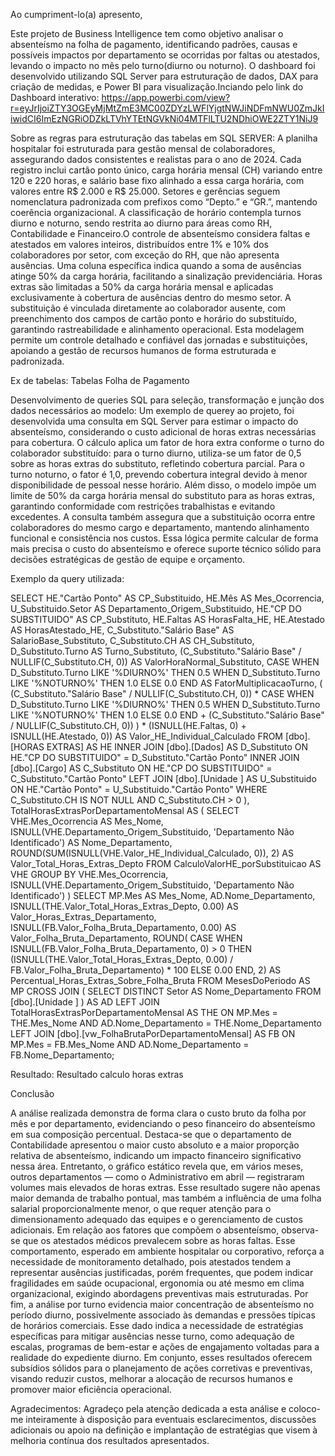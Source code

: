 Ao cumpriment-lo(a) apresento,

Este projeto de Business Intelligence tem como objetivo analisar o absenteísmo na folha de pagamento, identificando padrões, causas e possíveis impactos por departamento se ocorridas por faltas ou atestados, levando o impacto no mês pelo turno(diurno ou noturno). O dashboard foi desenvolvido utilizando SQL Server para estruturação de dados, DAX para criação de medidas, e Power BI para visualização.Inciando pelo link do Dashboard interativo: https://app.powerbi.com/view?r=eyJrIjoiZTY3OGEyMjMtZmE3MC00ZDYzLWFlYjgtNWJiNDFmNWU0ZmJkIiwidCI6ImEzNGRiODZkLTVhYTEtNGVkNi04MTFlLTU2NDhiOWE2ZTY1NiJ9

Sobre as regras para estruturação das tabelas em SQL SERVER: A planilha hospitalar foi estruturada para gestão mensal de colaboradores, assegurando dados consistentes e realistas para o ano de 2024. Cada registro inclui cartão ponto único, carga horária mensal (CH) variando entre 120 e 220 horas, e salário base fixo alinhado a essa carga horária, com valores entre R$ 2.000 e R$ 25.000. Setores e gerências seguem nomenclatura padronizada com prefixos como “Depto.” e “GR.”, mantendo coerência organizacional. A classificação de horário contempla turnos diurno e noturno, sendo restrita ao diurno para áreas como RH, Contabilidade e Financeiro.O controle de absenteísmo considera faltas e atestados em valores inteiros, distribuídos entre 1% e 10% dos colaboradores por setor, com exceção do RH, que não apresenta ausências. Uma coluna específica indica quando a soma de ausências atinge 50% da carga horária, facilitando a sinalização previdenciária. Horas extras são limitadas a 50% da carga horária mensal e aplicadas exclusivamente à cobertura de ausências dentro do mesmo setor. A substituição é vinculada diretamente ao colaborador ausente, com preenchimento dos campos de cartão ponto e horário do substituído, garantindo rastreabilidade e alinhamento operacional. Esta modelagem permite um controle detalhado e confiável das jornadas e substituições, apoiando a gestão de recursos humanos de forma estruturada e padronizada.

Ex de tabelas: Tabelas Folha de Pagamento

Desenvolvimento de queries SQL para seleção, transformação e junção dos dados necessários ao modelo: Um exemplo de querey ao projeto, foi desenvolvida uma consulta em SQL Server para estimar o impacto do absenteísmo, considerando o custo adicional de horas extras necessárias para cobertura. O cálculo aplica um fator de hora extra conforme o turno do colaborador substituído: para o turno diurno, utiliza-se um fator de 0,5 sobre as horas extras do substituto, refletindo cobertura parcial. Para o turno noturno, o fator é 1,0, prevendo cobertura integral devido à menor disponibilidade de pessoal nesse horário. Além disso, o modelo impõe um limite de 50% da carga horária mensal do substituto para as horas extras, garantindo conformidade com restrições trabalhistas e evitando excedentes. A consulta também assegura que a substituição ocorra entre colaboradores do mesmo cargo e departamento, mantendo alinhamento funcional e consistência nos custos. Essa lógica permite calcular de forma mais precisa o custo do absenteísmo e oferece suporte técnico sólido para decisões estratégicas de gestão de equipe e orçamento.

Exemplo da query utilizada:

SELECT
    HE."Cartão Ponto" AS CP_Substituido,
    HE.Mês AS Mes_Ocorrencia,
    U_Substituido.Setor AS Departamento_Origem_Substituido,
    HE."CP DO SUBSTITUIDO" AS CP_Substituto,
    HE.Faltas AS HorasFalta_HE,
    HE.Atestado AS HorasAtestado_HE,
    C_Substituto."Salário Base" AS SalarioBase_Substituto,
    C_Substituto.CH AS CH_Substituto,
    D_Substituto.Turno AS Turno_Substituto,
    (C_Substituto."Salário Base" / NULLIF(C_Substituto.CH, 0)) AS ValorHoraNormal_Substituto,
    CASE
        WHEN D_Substituto.Turno LIKE '%DIURNO%' THEN 0.5
        WHEN D_Substituto.Turno LIKE '%NOTURNO%' THEN 1.0
        ELSE 0.0
    END AS FatorMultiplicacaoTurno,
    (
        (C_Substituto."Salário Base" / NULLIF(C_Substituto.CH, 0)) *
        CASE
            WHEN D_Substituto.Turno LIKE '%DIURNO%' THEN 0.5
            WHEN D_Substituto.Turno LIKE '%NOTURNO%' THEN 1.0
            ELSE 0.0
        END
        +
        (C_Substituto."Salário Base" / NULLIF(C_Substituto.CH, 0))
    ) * (ISNULL(HE.Faltas, 0) + ISNULL(HE.Atestado, 0)) AS Valor_HE_Individual_Calculado
FROM [dbo].[HORAS EXTRAS] AS HE
INNER JOIN [dbo].[Dados] AS D_Substituto
    ON HE."CP DO SUBSTITUIDO" = D_Substituto."Cartão Ponto"
INNER JOIN [dbo].[Cargo] AS C_Substituto
    ON HE."CP DO SUBSTITUIDO" = C_Substituto."Cartão Ponto"
LEFT JOIN [dbo].[Unidade ] AS U_Substituido
    ON HE."Cartão Ponto" = U_Substituido."Cartão Ponto"
WHERE C_Substituto.CH IS NOT NULL AND C_Substituto.CH > 0
), TotalHorasExtrasPorDepartamentoMensal AS ( SELECT VHE.Mes_Ocorrencia AS Mes_Nome, ISNULL(VHE.Departamento_Origem_Substituido, 'Departamento Não Identificado') AS Nome_Departamento, ROUND(SUM(ISNULL(VHE.Valor_HE_Individual_Calculado, 0)), 2) AS Valor_Total_Horas_Extras_Depto FROM CalculoValorHE_porSubstituicao AS VHE GROUP BY VHE.Mes_Ocorrencia, ISNULL(VHE.Departamento_Origem_Substituido, 'Departamento Não Identificado') ) SELECT MP.Mes AS Mes_Nome, AD.Nome_Departamento, ISNULL(THE.Valor_Total_Horas_Extras_Depto, 0.00) AS Valor_Horas_Extras_Departamento, ISNULL(FB.Valor_Folha_Bruta_Departamento, 0.00) AS Valor_Folha_Bruta_Departamento, ROUND( CASE WHEN ISNULL(FB.Valor_Folha_Bruta_Departamento, 0) > 0 THEN (ISNULL(THE.Valor_Total_Horas_Extras_Depto, 0.00) / FB.Valor_Folha_Bruta_Departamento) * 100 ELSE 0.00 END, 2) AS Percentual_Horas_Extras_Sobre_Folha_Bruta FROM MesesDoPeriodo AS MP CROSS JOIN ( SELECT DISTINCT Setor AS Nome_Departamento FROM [dbo].[Unidade ] ) AS AD LEFT JOIN TotalHorasExtrasPorDepartamentoMensal AS THE ON MP.Mes = THE.Mes_Nome AND AD.Nome_Departamento = THE.Nome_Departamento LEFT JOIN [dbo].[vw_FolhaBrutaPorDepartamentoMensal] AS FB ON MP.Mes = FB.Mes_Nome AND AD.Nome_Departamento = FB.Nome_Departamento;

Resultado: Resultado calculo horas extras

Conclusão

A análise realizada demonstra de forma clara o custo bruto da folha por mês e por departamento, evidenciando o peso financeiro do absenteísmo em sua composição percentual. Destaca-se que o departamento de Contabilidade apresentou o maior custo absoluto e a maior proporção relativa de absenteísmo, indicando um impacto financeiro significativo nessa área. Entretanto, o gráfico estático revela que, em vários meses, outros departamentos — como o Administrativo em abril — registraram volumes mais elevados de horas extras. Esse resultado sugere não apenas maior demanda de trabalho pontual, mas também a influência de uma folha salarial proporcionalmente menor, o que requer atenção para o dimensionamento adequado das equipes e o gerenciamento de custos adicionais. Em relação aos fatores que compõem o absenteísmo, observa-se que os atestados médicos prevalecem sobre as horas faltas. Esse comportamento, esperado em ambiente hospitalar ou corporativo, reforça a necessidade de monitoramento detalhado, pois atestados tendem a representar ausências justificadas, porém frequentes, que podem indicar fragilidades em saúde ocupacional, ergonomia ou até mesmo em clima organizacional, exigindo abordagens preventivas mais estruturadas. Por fim, a análise por turno evidencia maior concentração de absenteísmo no período diurno, possivelmente associado às demandas e pressões típicas de horários comerciais. Esse dado indica a necessidade de estratégias específicas para mitigar ausências nesse turno, como adequação de escalas, programas de bem-estar e ações de engajamento voltadas para a realidade do expediente diurno. Em conjunto, esses resultados oferecem subsídios sólidos para o planejamento de ações corretivas e preventivas, visando reduzir custos, melhorar a alocação de recursos humanos e promover maior eficiência operacional.

Agradecimentos: Agradeço pela atenção dedicada a esta análise e coloco-me inteiramente à disposição para eventuais esclarecimentos, discussões adicionais ou apoio na definição e implantação de estratégias que visem à melhoria contínua dos resultados apresentados.
